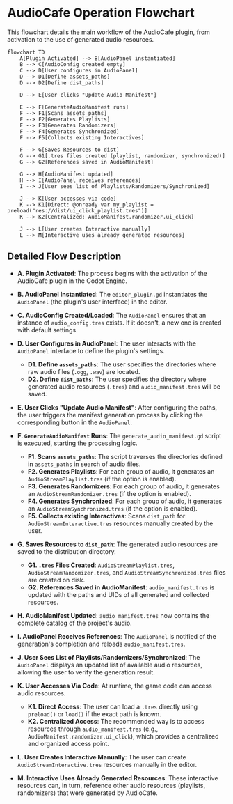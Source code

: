 # AudioCafe Operation Flowchart

This flowchart details the main workflow of the AudioCafe plugin, from activation to the use of generated audio resources.

```mermaid
flowchart TD
    A[Plugin Activated] --> B[AudioPanel instantiated]
    B --> C[AudioConfig created empty]
    C --> D[User configures in AudioPanel]
    D --> D1[Define assets_paths]
    D --> D2[Define dist_paths]
    
    D --> E[User clicks "Update Audio Manifest"]
    
    E --> F[GenerateAudioManifest runs]
    F --> F1[Scans assets_paths]
    F --> F2[Generates Playlists]
    F --> F3[Generates Randomizers]
    F --> F4[Generates Synchronized]
    F --> F5[Collects existing Interactives]
    
    F --> G[Saves Resources to dist]
    G --> G1[.tres files created (playlist, randomizer, synchronized)]
    G --> G2[References saved in AudioManifest]
    
    G --> H[AudioManifest updated]
    H --> I[AudioPanel receives references]
    I --> J[User sees list of Playlists/Randomizers/Synchronized]
    
    J --> K[User accesses via code]
    K --> K1[Direct: @onready var my_playlist = preload("res://dist/ui_click_playlist.tres")]
    K --> K2[Centralized: AudioManifest.randomizer.ui_click]
    
    J --> L[User creates Interactive manually]
    L --> M[Interactive uses already generated resources]
```

## Detailed Flow Description

*   **A. Plugin Activated**: The process begins with the activation of the AudioCafe plugin in the Godot Engine.

*   **B. AudioPanel Instantiated**: The `editor_plugin.gd` instantiates the `AudioPanel` (the plugin's user interface) in the editor.

*   **C. AudioConfig Created/Loaded**: The `AudioPanel` ensures that an instance of `audio_config.tres` exists. If it doesn't, a new one is created with default settings.

*   **D. User Configures in AudioPanel**: The user interacts with the `AudioPanel` interface to define the plugin's settings.
    *   **D1. Define `assets_paths`**: The user specifies the directories where raw audio files (`.ogg`, `.wav`) are located.
    *   **D2. Define `dist_paths`**: The user specifies the directory where generated audio resources (`.tres`) and `audio_manifest.tres` will be saved.

*   **E. User Clicks "Update Audio Manifest"**: After configuring the paths, the user triggers the manifest generation process by clicking the corresponding button in the `AudioPanel`.

*   **F. `GenerateAudioManifest` Runs**: The `generate_audio_manifest.gd` script is executed, starting the processing logic.
    *   **F1. Scans `assets_paths`**: The script traverses the directories defined in `assets_paths` in search of audio files.
    *   **F2. Generates Playlists**: For each group of audio, it generates an `AudioStreamPlaylist.tres` (if the option is enabled).
    *   **F3. Generates Randomizers**: For each group of audio, it generates an `AudioStreamRandomizer.tres` (if the option is enabled).
    *   **F4. Generates Synchronized**: For each group of audio, it generates an `AudioStreamSynchronized.tres` (if the option is enabled).
    *   **F5. Collects existing Interactives**: Scans `dist_path` for `AudioStreamInteractive.tres` resources manually created by the user.

*   **G. Saves Resources to `dist_path`**: The generated audio resources are saved to the distribution directory.
    *   **G1. `.tres` Files Created**: `AudioStreamPlaylist.tres`, `AudioStreamRandomizer.tres`, and `AudioStreamSynchronized.tres` files are created on disk.
    *   **G2. References Saved in AudioManifest**: `audio_manifest.tres` is updated with the paths and UIDs of all generated and collected resources.

*   **H. AudioManifest Updated**: `audio_manifest.tres` now contains the complete catalog of the project's audio.

*   **I. AudioPanel Receives References**: The `AudioPanel` is notified of the generation's completion and reloads `audio_manifest.tres`.

*   **J. User Sees List of Playlists/Randomizers/Synchronized**: The `AudioPanel` displays an updated list of available audio resources, allowing the user to verify the generation result.

*   **K. User Accesses Via Code**: At runtime, the game code can access audio resources.
    *   **K1. Direct Access**: The user can load a `.tres` directly using `preload()` or `load()` if the exact path is known.
    *   **K2. Centralized Access**: The recommended way is to access resources through `audio_manifest.tres` (e.g., `AudioManifest.randomizer.ui_click`), which provides a centralized and organized access point.

*   **L. User Creates Interactive Manually**: The user can create `AudioStreamInteractive.tres` resources manually in the editor.

*   **M. Interactive Uses Already Generated Resources**: These interactive resources can, in turn, reference other audio resources (playlists, randomizers) that were generated by AudioCafe.